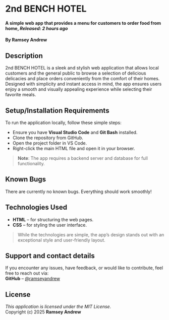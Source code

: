 
# 2nd BENCH HOTEL  
#### A simple web app that provides a menu for customers to order food from home, *Released: 2 hours ago*  
#### By **Ramsey Andrew**

## Description  
2nd BENCH HOTEL is a sleek and stylish web application that allows local customers and the general public to browse a selection of delicious delicacies and place orders conveniently from the comfort of their homes. Designed with simplicity and instant access in mind, the app ensures users enjoy a smooth and visually appealing experience while selecting their favorite meals.

## Setup/Installation Requirements  
To run the application locally, follow these simple steps:

* Ensure you have **Visual Studio Code** and **Git Bash** installed.
* Clone the repository from GitHub.
* Open the project folder in VS Code.
* Right-click the main HTML file and open it in your browser.

> **Note**: The app requires a backend server and database for full functionality.

## Known Bugs  
There are currently no known bugs. Everything should work smoothly!

## Technologies Used  
* **HTML** – for structuring the web pages.  
* **CSS** – for styling the user interface.  

> While the technologies are simple, the app’s design stands out with an exceptional style and user-friendly layout.

## Support and contact details  
If you encounter any issues, have feedback, or would like to contribute, feel free to reach out via:  
**GitHub** – [@ramseyandrew](https://github.com/ramseyandrew)

## License  
*This application is licensed under the MIT License.*  
Copyright (c) 2025 **Ramsey Andrew**
